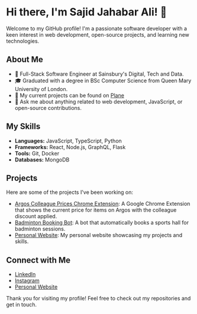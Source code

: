 # Hi there, I'm Sajid Jahabar Ali! 👋

Welcome to my GitHub profile! I'm a passionate software developer with a keen interest in web development, open-source projects, and learning new technologies.

## About Me

- 💼 Full-Stack Software Engineer at Sainsbury's Digital, Tech and Data.
- 🎓 Graduated with a degree in BSc Computer Science from Queen Mary University of London.
- 🔭 My current projects can be found on [Plane](https://app.plane.so/sajidjahabarali/projects/)
- 💬 Ask me about anything related to web development, JavaScript, or open-source contributions.

## My Skills

- **Languages:** JavaScript, TypeScript, Python
- **Frameworks:** React, Node.js, GraphQL, Flask
- **Tools:** Git, Docker
- **Databases:** MongoDB

## Projects

Here are some of the projects I've been working on:

- [Argos Colleague Prices Chrome Extension](https://github.com/sajidjahabarali/ArgosColleaguePrices): A Google Chrome Extension that shows the current price for items on Argos with the colleague discount applied.
- [Badminton Booking Bot](https://github.com/sajidjahabarali/BadmintonBookingBot): A bot that automatically books a sports hall for badminton sessions.
- [Personal Website](https://github.com/sajidjahabarali/sajidjahabarali.github.io): My personal website showcasing my projects and skills.

## Connect with Me

- [LinkedIn](https://www.linkedin.com/in/sajidjahabarali/)
- [Instagram](https://www.instagram.com/sajidjahabarali/)
- [Personal Website](https://sajidjahabarali.github.io/)

Thank you for visiting my profile! Feel free to check out my repositories and get in touch.
